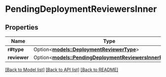 # PendingDeploymentReviewersInner

## Properties

Name | Type | Description | Notes
------------ | ------------- | ------------- | -------------
**r#type** | Option<[**models::DeploymentReviewerType**](deployment-reviewer-type.md)> |  | [optional]
**reviewer** | Option<[**models::PendingDeploymentReviewersInnerReviewer**](pending_deployment_reviewers_inner_reviewer.md)> |  | [optional]

[[Back to Model list]](../README.md#documentation-for-models) [[Back to API list]](../README.md#documentation-for-api-endpoints) [[Back to README]](../README.md)


